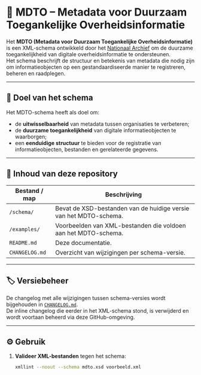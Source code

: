 # 📘 MDTO – Metadata voor Duurzaam Toegankelijke Overheidsinformatie

Het **MDTO (Metadata voor Duurzaam Toegankelijke Overheidsinformatie)** is een XML-schema ontwikkeld door het [Nationaal Archief](https://www.nationaalarchief.nl/archiveren/mdto) om de duurzame toegankelijkheid van digitale overheidsinformatie te ondersteunen.  
Het schema beschrijft de structuur en betekenis van metadata die nodig zijn om informatieobjecten op een gestandaardiseerde manier te registreren, beheren en raadplegen.

---

## 🧩 Doel van het schema

Het MDTO-schema heeft als doel om:
- de **uitwisselbaarheid** van metadata tussen organisaties te verbeteren;  
- de **duurzame toegankelijkheid** van digitale informatieobjecten te waarborgen;  
- een **eenduidige structuur** te bieden voor de registratie van informatieobjecten, bestanden en gerelateerde gegevens.

---

## 📄 Inhoud van deze repository

| Bestand / map | Beschrijving |
|----------------|--------------|
| `/schema/` | Bevat de XSD-bestanden van de huidige versie van het MDTO-schema. |
| `/examples/` | Voorbeelden van XML-bestanden die voldoen aan het MDTO-schema. |
| `README.md` | Deze documentatie. |
| `CHANGELOG.md` | Overzicht van wijzigingen per schema-versie. |

---

## 🏷️ Versiebeheer

De changelog met alle wijzigingen tussen schema-versies wordt bijgehouden in [`CHANGELOG.md`](./CHANGELOG.md).  
De inline changelog die eerder in het XML-schema stond, is verwijderd en wordt voortaan beheerd via deze GitHub-omgeving.

---

## ⚙️ Gebruik

1. **Valideer XML-bestanden** tegen het schema:  
   ```bash
   xmllint --noout --schema mdto.xsd voorbeeld.xml
